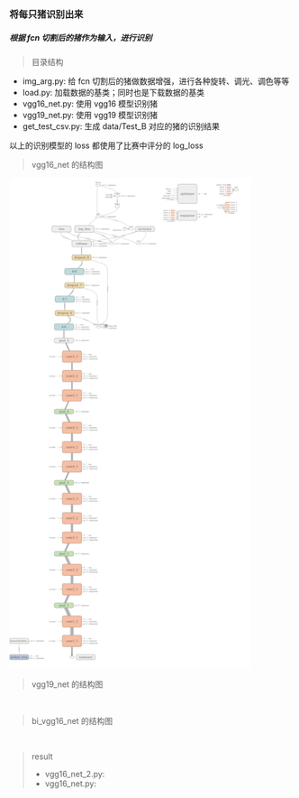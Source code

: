 ### 将每只猪识别出来

##### 根据 fcn 切割后的猪作为输入，进行识别

> 目录结构
- img_arg.py: 给 fcn 切割后的猪做数据增强，进行各种旋转、调光、调色等等
- load.py: 加载数据的基类；同时也是下载数据的基类
- vgg16_net.py: 使用 vgg16 模型识别猪
- vgg19_net.py: 使用 vgg19 模型识别猪
- get_test_csv.py: 生成 data/Test_B 对应的猪的识别结果

以上的识别模型的 loss 都使用了比赛中评分的 log_loss

> vgg16_net 的结构图

<img src="../tmp/vgg16_graph.png" alt="vgg16 的结构图" height="870" width="430">

> vgg19_net 的结构图

<br>

> bi_vgg16_net 的结构图

<br>

> result
>- vgg16_net_2.py:
>- vgg16_net.py:
